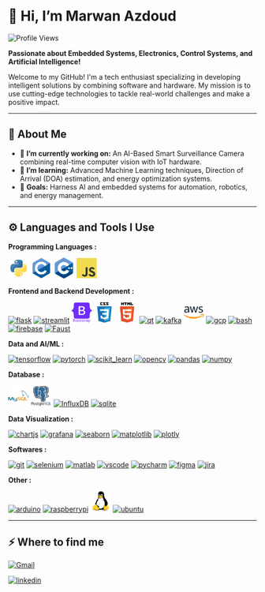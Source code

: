# 👋 Hi, I’m Marwan Azdoud  

![Profile Views](https://komarev.com/ghpvc/?username=marwanazd&color=blue)

**Passionate about Embedded Systems, Electronics, Control Systems, and Artificial Intelligence!**  

Welcome to my GitHub! I'm a tech enthusiast specializing in developing intelligent solutions by combining software and hardware. My mission is to use cutting-edge technologies to tackle real-world challenges and make a positive impact.  

---

## 🚀 About Me  
- 🔭 **I’m currently working on:** An AI-Based Smart Surveillance Camera combining real-time computer vision with IoT hardware.  
- 🌱 **I’m learning:** Advanced Machine Learning techniques, Direction of Arrival (DOA) estimation, and energy optimization systems.  
- 🎯 **Goals:** Harness AI and embedded systems for automation, robotics, and energy management.

---

## ⚙️ Languages and Tools I Use
**Programming Languages :**
<p><a target="_blank" href="https://raw.githubusercontent.com/devicons/devicon/master/icons/python/python-original.svg" style="display: inline-block;"><img src="https://raw.githubusercontent.com/devicons/devicon/master/icons/python/python-original.svg" alt="python" width="42" height="42" /></a>
<a target="_blank" href="https://raw.githubusercontent.com/devicons/devicon/master/icons/c/c-original.svg" style="display: inline-block;"><img src="https://raw.githubusercontent.com/devicons/devicon/master/icons/c/c-original.svg" alt="c" width="42" height="42" /></a>
<a target="_blank" href="https://raw.githubusercontent.com/devicons/devicon/master/icons/cplusplus/cplusplus-original.svg" style="display: inline-block;"><img src="https://raw.githubusercontent.com/devicons/devicon/master/icons/cplusplus/cplusplus-original.svg" alt="cplusplus" width="42" height="42" /></a>
<a target="_blank" href="https://raw.githubusercontent.com/devicons/devicon/master/icons/javascript/javascript-original.svg" style="display: inline-block;"><img src="https://raw.githubusercontent.com/devicons/devicon/master/icons/javascript/javascript-original.svg" alt="javascript" width="42" height="42" /></a></p>

**Frontend and Backend Development :**
<p><a target="_blank" href="https://cdn.jsdelivr.net/gh/devicons/devicon@latest/icons/flask/flask-original.svg" style="display: inline-block;"><img src="https://cdn.jsdelivr.net/gh/devicons/devicon@latest/icons/flask/flask-original.svg" alt="flask" width="42" height="42" /></a>
<a target="_blank" href="https://cdn.jsdelivr.net/gh/devicons/devicon@latest/icons/streamlit/streamlit-original-wordmark.svg" style="display: inline-block;"><img src="https://cdn.jsdelivr.net/gh/devicons/devicon@latest/icons/streamlit/streamlit-original-wordmark.svg" alt="streamlit" width="42" height="42" /></a>
<a target="_blank" href="https://raw.githubusercontent.com/devicons/devicon/master/icons/bootstrap/bootstrap-plain-wordmark.svg" style="display: inline-block;"><img src="https://raw.githubusercontent.com/devicons/devicon/master/icons/bootstrap/bootstrap-plain-wordmark.svg" alt="bootstrap" width="42" height="42" /></a>
<a target="_blank" href="https://raw.githubusercontent.com/devicons/devicon/master/icons/css3/css3-original-wordmark.svg" style="display: inline-block;"><img src="https://raw.githubusercontent.com/devicons/devicon/master/icons/css3/css3-original-wordmark.svg" alt="css3" width="42" height="42" /></a>
<a target="_blank" href="https://raw.githubusercontent.com/devicons/devicon/master/icons/html5/html5-original-wordmark.svg" style="display: inline-block;"><img src="https://raw.githubusercontent.com/devicons/devicon/master/icons/html5/html5-original-wordmark.svg" alt="html5" width="42" height="42" /></a>
<a target="_blank" href="https://upload.wikimedia.org/wikipedia/commons/0/0b/Qt_logo_2016.svg" style="display: inline-block;"><img src="https://upload.wikimedia.org/wikipedia/commons/0/0b/Qt_logo_2016.svg" alt="qt" width="42" height="42" /></a>
<a target="_blank" href="https://www.vectorlogo.zone/logos/apache_kafka/apache_kafka-icon.svg" style="display: inline-block;"><img src="https://www.vectorlogo.zone/logos/apache_kafka/apache_kafka-icon.svg" alt="kafka" width="42" height="42" /></a>
<a target="_blank" href="https://raw.githubusercontent.com/devicons/devicon/master/icons/amazonwebservices/amazonwebservices-original-wordmark.svg" style="display: inline-block;"><img src="https://raw.githubusercontent.com/devicons/devicon/master/icons/amazonwebservices/amazonwebservices-original-wordmark.svg" alt="aws" width="42" height="42" /></a>
<a target="_blank" href="https://www.vectorlogo.zone/logos/google_cloud/google_cloud-icon.svg" style="display: inline-block;"><img src="https://www.vectorlogo.zone/logos/google_cloud/google_cloud-icon.svg" alt="gcp" width="42" height="42" /></a>
<a target="_blank" href="https://www.vectorlogo.zone/logos/gnu_bash/gnu_bash-icon.svg" style="display: inline-block;"><img src="https://www.vectorlogo.zone/logos/gnu_bash/gnu_bash-icon.svg" alt="bash" width="42" height="42" /></a>
<a target="_blank" href="https://www.vectorlogo.zone/logos/firebase/firebase-icon.svg" style="display: inline-block;"><img src="https://www.vectorlogo.zone/logos/firebase/firebase-icon.svg" alt="firebase" width="42" height="42" /></a>
<a target="_blank" href="https://faust.readthedocs.io/" style="display: inline-block;"><img src="https://faust.readthedocs.io/en/latest/_static/logo.png" alt="Faust" width="42" height="42" /></a></p>

**Data and AI/ML :**
<p><a target="_blank" href="https://www.vectorlogo.zone/logos/tensorflow/tensorflow-icon.svg" style="display: inline-block;"><img src="https://www.vectorlogo.zone/logos/tensorflow/tensorflow-icon.svg" alt="tensorflow" width="42" height="42" /></a>
<a target="_blank" href="https://www.vectorlogo.zone/logos/pytorch/pytorch-icon.svg" style="display: inline-block;"><img src="https://www.vectorlogo.zone/logos/pytorch/pytorch-icon.svg" alt="pytorch" width="42" height="42" /></a>
<a target="_blank" href="https://upload.wikimedia.org/wikipedia/commons/0/05/Scikit_learn_logo_small.svg" style="display: inline-block;"><img src="https://upload.wikimedia.org/wikipedia/commons/0/05/Scikit_learn_logo_small.svg" alt="scikit_learn" width="42" height="42" /></a>
<a target="_blank" href="https://www.vectorlogo.zone/logos/opencv/opencv-icon.svg" style="display: inline-block;"><img 
src="https://www.vectorlogo.zone/logos/opencv/opencv-icon.svg" alt="opencv" width="42" height="42" /></a>
<a target="_blank" href="https://cdn.jsdelivr.net/gh/devicons/devicon@latest/icons/pandas/pandas-original-wordmark.svg" style="display: inline-block;"><img src="https://cdn.jsdelivr.net/gh/devicons/devicon@latest/icons/pandas/pandas-original-wordmark.svg" alt="pandas" width="42" height="42" /></a>
<a target="_blank" href="https://cdn.jsdelivr.net/gh/devicons/devicon@latest/icons/numpy/numpy-original.svg" style="display: inline-block;"><img src="https://cdn.jsdelivr.net/gh/devicons/devicon@latest/icons/numpy/numpy-original.svg" alt="numpy" width="42" height="42" /></a>
</p>

**Database :**
<p><a target="_blank" href="https://raw.githubusercontent.com/devicons/devicon/master/icons/mysql/mysql-original-wordmark.svg" style="display: inline-block;"><img src="https://raw.githubusercontent.com/devicons/devicon/master/icons/mysql/mysql-original-wordmark.svg" alt="mysql" width="42" height="42" /></a>
<a target="_blank" href="https://raw.githubusercontent.com/devicons/devicon/master/icons/postgresql/postgresql-original-wordmark.svg" style="display: inline-block;"><img src="https://raw.githubusercontent.com/devicons/devicon/master/icons/postgresql/postgresql-original-wordmark.svg" alt="postgresql" width="42" height="42" /></a>
<a target="_blank" href="https://cdn.jsdelivr.net/gh/devicons/devicon@latest/icons/influxdb/influxdb-original-wordmark.svg" style="display: inline-block;"><img src="https://cdn.jsdelivr.net/gh/devicons/devicon@latest/icons/influxdb/influxdb-original-wordmark.svg" alt="InfluxDB" width="42" height="42" /></a>
<a target="_blank" href="https://www.vectorlogo.zone/logos/sqlite/sqlite-icon.svg" style="display: inline-block;"><img src="https://www.vectorlogo.zone/logos/sqlite/sqlite-icon.svg" alt="sqlite" width="42" height="42" /></a></p>

**Data Visualization :**
<p><a target="_blank" href="https://www.chartjs.org/media/logo-title.svg" style="display: inline-block;"><img src="https://www.chartjs.org/media/logo-title.svg" alt="chartjs" width="42" height="42" /></a>
<a target="_blank" href="https://www.vectorlogo.zone/logos/grafana/grafana-icon.svg" style="display: inline-block;"><img src="https://www.vectorlogo.zone/logos/grafana/grafana-icon.svg" alt="grafana" width="42" height="42" /></a>
<a target="_blank" href="https://seaborn.pydata.org/_images/logo-mark-lightbg.svg" style="display: inline-block;"><img src="https://seaborn.pydata.org/_images/logo-mark-lightbg.svg" alt="seaborn" width="42" height="42" /></a>
<a target="_blank" href="https://cdn.jsdelivr.net/gh/devicons/devicon@latest/icons/matplotlib/matplotlib-original.svg" style="display: inline-block;"><img src="https://cdn.jsdelivr.net/gh/devicons/devicon@latest/icons/matplotlib/matplotlib-original.svg" alt="matplotlib" width="42" height="42" /></a>
<a target="_blank" href="https://cdn.jsdelivr.net/gh/devicons/devicon@latest/icons/plotly/plotly-original.svg" style="display: inline-block;"><img src="https://cdn.jsdelivr.net/gh/devicons/devicon@latest/icons/plotly/plotly-original.svg" alt="plotly" width="42" height="42" /></a></p>

**Softwares :**
<p><a target="_blank" href="https://www.vectorlogo.zone/logos/git-scm/git-scm-icon.svg" style="display: inline-block;"><img src="https://www.vectorlogo.zone/logos/git-scm/git-scm-icon.svg" alt="git" width="42" height="42" /></a>
<a target="_blank" href="https://raw.githubusercontent.com/detain/svg-logos/780f25886640cef088af994181646db2f6b1a3f8/svg/selenium-logo.svg" style="display: inline-block;"><img src="https://raw.githubusercontent.com/detain/svg-logos/780f25886640cef088af994181646db2f6b1a3f8/svg/selenium-logo.svg" alt="selenium" width="42" height="42" /></a>
<a target="_blank" href="https://upload.wikimedia.org/wikipedia/commons/2/21/Matlab_Logo.png" style="display: inline-block;"><img src="https://upload.wikimedia.org/wikipedia/commons/2/21/Matlab_Logo.png" alt="matlab" width="42" height="42" /></a>
<a target="_blank" href="https://cdn.jsdelivr.net/gh/devicons/devicon@latest/icons/vscode/vscode-original.svg" style="display: inline-block;"><img src="https://cdn.jsdelivr.net/gh/devicons/devicon@latest/icons/vscode/vscode-original.svg" alt="vscode" width="42" height="42" /></a>
<a target="_blank" href="https://cdn.jsdelivr.net/gh/devicons/devicon@latest/icons/pycharm/pycharm-original.svg" style="display: inline-block;"><img src="https://cdn.jsdelivr.net/gh/devicons/devicon@latest/icons/pycharm/pycharm-original.svg" alt="pycharm" width="42" height="42" /></a>
<a target="_blank" href="https://www.vectorlogo.zone/logos/figma/figma-icon.svg" style="display: inline-block;"><img src="https://www.vectorlogo.zone/logos/figma/figma-icon.svg" alt="figma" width="42" height="42" /></a>
<a target="_blank" href="https://cdn.jsdelivr.net/gh/devicons/devicon@latest/icons/jira/jira-original-wordmark.svg" style="display: inline-block;"><img src="https://cdn.jsdelivr.net/gh/devicons/devicon@latest/icons/jira/jira-original-wordmark.svg" alt="jira" width="42" height="42" /></a></p>

**Other :**
<p><a target="_blank" href="https://cdn.worldvectorlogo.com/logos/arduino-1.svg" style="display: inline-block;"><img src="https://cdn.worldvectorlogo.com/logos/arduino-1.svg" alt="arduino" width="42" height="42" /></a>
<a target="_blank" href="https://cdn.jsdelivr.net/gh/devicons/devicon@latest/icons/raspberrypi/raspberrypi-original.svg" style="display: inline-block;"><img src="https://cdn.jsdelivr.net/gh/devicons/devicon@latest/icons/raspberrypi/raspberrypi-original.svg" alt="raspberrypi" width="42" height="42" /></a>
<a target="_blank" href="https://raw.githubusercontent.com/devicons/devicon/master/icons/linux/linux-original.svg" style="display: inline-block;"><img src="https://raw.githubusercontent.com/devicons/devicon/master/icons/linux/linux-original.svg" alt="linux" width="42" height="42" /></a>
<a target="_blank" href="https://cdn.jsdelivr.net/gh/devicons/devicon@latest/icons/ubuntu/ubuntu-original.svg" style="display: inline-block;"><img src="https://cdn.jsdelivr.net/gh/devicons/devicon@latest/icons/ubuntu/ubuntu-original.svg" alt="ubuntu" width="42" height="42" /></a>
</p>

---

## ⚡️ Where to find me

[![Gmail](https://img.shields.io/static/v1?message=Gmail&logo=gmail&label=&color=D14836&logoColor=white&labelColor=&style=for-the-badge)](mailto:azdoudmarwan20@gmail.com)

<p><a target="_blank" href="https://www.linkedin.com/in/marwanazdoud" style="display: inline-block;"><img src="https://img.shields.io/badge/linkedin-logo?style=for-the-badge&logo=linkedin&logoColor=white&color=#0a77b6" alt="linkedin" /></a></p>
